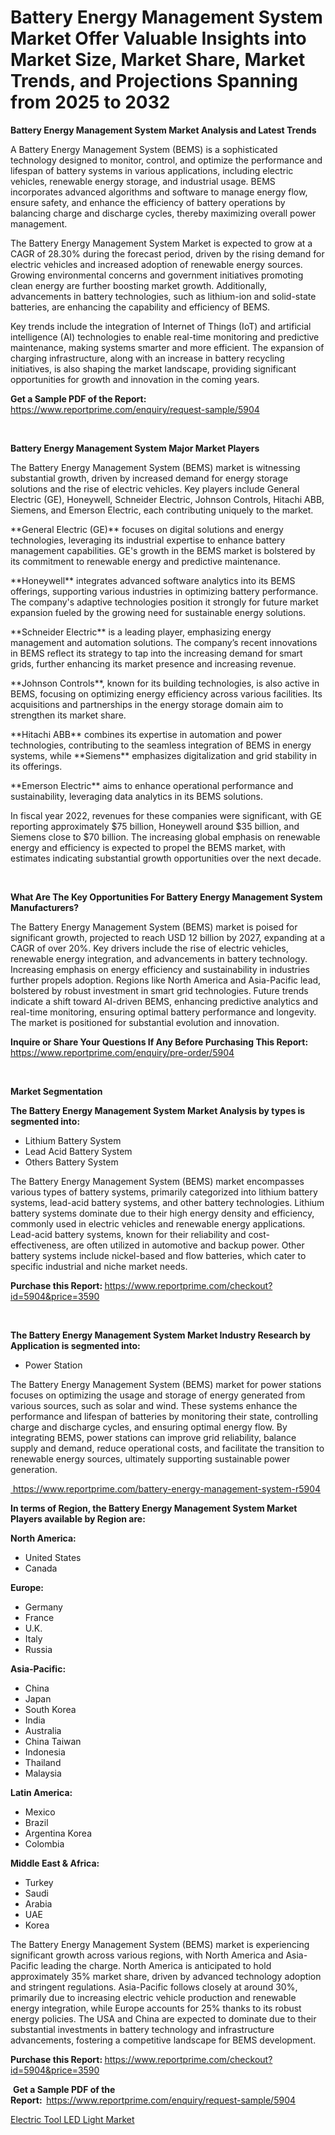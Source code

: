 <p><h1>Battery Energy Management System Market Offer Valuable Insights into Market Size, Market Share, Market Trends, and Projections Spanning from 2025 to 2032</h1></p><p><strong>Battery Energy Management System Market Analysis and Latest Trends</strong></p>
<p><p>A Battery Energy Management System (BEMS) is a sophisticated technology designed to monitor, control, and optimize the performance and lifespan of battery systems in various applications, including electric vehicles, renewable energy storage, and industrial usage. BEMS incorporates advanced algorithms and software to manage energy flow, ensure safety, and enhance the efficiency of battery operations by balancing charge and discharge cycles, thereby maximizing overall power management.</p><p>The Battery Energy Management System Market is expected to grow at a CAGR of 28.30% during the forecast period, driven by the rising demand for electric vehicles and increased adoption of renewable energy sources. Growing environmental concerns and government initiatives promoting clean energy are further boosting market growth. Additionally, advancements in battery technologies, such as lithium-ion and solid-state batteries, are enhancing the capability and efficiency of BEMS. </p><p>Key trends include the integration of Internet of Things (IoT) and artificial intelligence (AI) technologies to enable real-time monitoring and predictive maintenance, making systems smarter and more efficient. The expansion of charging infrastructure, along with an increase in battery recycling initiatives, is also shaping the market landscape, providing significant opportunities for growth and innovation in the coming years.</p></p>
<p><strong>Get a Sample PDF of the Report:&nbsp;</strong> <a href="https://www.reportprime.com/enquiry/request-sample/5904?utm_campaign=3203&utm_medium=2&utm_source=Github&utm_content=ia&utm_term=19032025&utm_id=battery-energy-management-system">https://www.reportprime.com/enquiry/request-sample/5904</a></p>
<p>&nbsp;</p>
<p><strong>Battery Energy Management System Major Market Players</strong></p>
<p><p>The Battery Energy Management System (BEMS) market is witnessing substantial growth, driven by increased demand for energy storage solutions and the rise of electric vehicles. Key players include General Electric (GE), Honeywell, Schneider Electric, Johnson Controls, Hitachi ABB, Siemens, and Emerson Electric, each contributing uniquely to the market.</p><p>**General Electric (GE)** focuses on digital solutions and energy technologies, leveraging its industrial expertise to enhance battery management capabilities. GE's growth in the BEMS market is bolstered by its commitment to renewable energy and predictive maintenance.</p><p>**Honeywell** integrates advanced software analytics into its BEMS offerings, supporting various industries in optimizing battery performance. The company's adaptive technologies position it strongly for future market expansion fueled by the growing need for sustainable energy solutions.</p><p>**Schneider Electric** is a leading player, emphasizing energy management and automation solutions. The company’s recent innovations in BEMS reflect its strategy to tap into the increasing demand for smart grids, further enhancing its market presence and increasing revenue.</p><p>**Johnson Controls**, known for its building technologies, is also active in BEMS, focusing on optimizing energy efficiency across various facilities. Its acquisitions and partnerships in the energy storage domain aim to strengthen its market share.</p><p>**Hitachi ABB** combines its expertise in automation and power technologies, contributing to the seamless integration of BEMS in energy systems, while **Siemens** emphasizes digitalization and grid stability in its offerings.</p><p>**Emerson Electric** aims to enhance operational performance and sustainability, leveraging data analytics in its BEMS solutions.</p><p>In fiscal year 2022, revenues for these companies were significant, with GE reporting approximately $75 billion, Honeywell around $35 billion, and Siemens close to $70 billion. The increasing global emphasis on renewable energy and efficiency is expected to propel the BEMS market, with estimates indicating substantial growth opportunities over the next decade.</p></p>
<p>&nbsp;</p>
<p><strong>What Are The Key Opportunities For Battery Energy Management System Manufacturers?</strong></p>
<p><p>The Battery Energy Management System (BEMS) market is poised for significant growth, projected to reach USD 12 billion by 2027, expanding at a CAGR of over 20%. Key drivers include the rise of electric vehicles, renewable energy integration, and advancements in battery technology. Increasing emphasis on energy efficiency and sustainability in industries further propels adoption. Regions like North America and Asia-Pacific lead, bolstered by robust investment in smart grid technologies. Future trends indicate a shift toward AI-driven BEMS, enhancing predictive analytics and real-time monitoring, ensuring optimal battery performance and longevity. The market is positioned for substantial evolution and innovation.</p></p>
<p><strong>Inquire or Share Your Questions If Any Before Purchasing This Report:</strong> <a href="https://www.reportprime.com/enquiry/pre-order/5904?utm_campaign=3203&utm_medium=2&utm_source=Github&utm_content=ia&utm_term=19032025&utm_id=battery-energy-management-system">https://www.reportprime.com/enquiry/pre-order/5904</a></p>
<p>&nbsp;</p>
<p><strong>Market Segmentation</strong></p>
<p><strong>The Battery Energy Management System Market Analysis by types is segmented into:</strong></p>
<p><ul><li>Lithium Battery System</li><li>Lead Acid Battery System</li><li>Others Battery System</li></ul></p>
<p><p>The Battery Energy Management System (BEMS) market encompasses various types of battery systems, primarily categorized into lithium battery systems, lead-acid battery systems, and other battery technologies. Lithium battery systems dominate due to their high energy density and efficiency, commonly used in electric vehicles and renewable energy applications. Lead-acid battery systems, known for their reliability and cost-effectiveness, are often utilized in automotive and backup power. Other battery systems include nickel-based and flow batteries, which cater to specific industrial and niche market needs.</p></p>
<p><strong>Purchase this Report:&nbsp;</strong><a href="https://www.reportprime.com/checkout?id=5904&price=3590&utm_campaign=3203&utm_medium=2&utm_source=Github&utm_content=ia&utm_term=19032025&utm_id=battery-energy-management-system">https://www.reportprime.com/checkout?id=5904&price=3590</a></p>
<p>&nbsp;</p>
<p><strong>The Battery Energy Management System Market Industry Research by Application is segmented into:</strong></p>
<p><ul><li>Power Station</li></ul></p>
<p><p>The Battery Energy Management System (BEMS) market for power stations focuses on optimizing the usage and storage of energy generated from various sources, such as solar and wind. These systems enhance the performance and lifespan of batteries by monitoring their state, controlling charge and discharge cycles, and ensuring optimal energy flow. By integrating BEMS, power stations can improve grid reliability, balance supply and demand, reduce operational costs, and facilitate the transition to renewable energy sources, ultimately supporting sustainable power generation.</p></p>
<p><a href="https://www.reportprime.com/battery-energy-management-system-r5904?utm_campaign=3203&utm_medium=2&utm_source=Github&utm_content=ia&utm_term=19032025&utm_id=battery-energy-management-system">&nbsp;https://www.reportprime.com/battery-energy-management-system-r5904</a></p>
<p><strong>In terms of Region, the Battery Energy Management System Market Players available by Region are:</strong></p>
<p>
    <p> <strong> North America: </strong>
        <ul>
            <li>United States</li>
            <li>Canada</li>
        </ul>
        </p> 
    <p> <strong> Europe: </strong>
        <ul>
            <li>Germany</li>
            <li>France</li>
            <li>U.K.</li>
            <li>Italy</li>
            <li>Russia</li>
        </ul>
        </p> 
    <p> <strong> Asia-Pacific: </strong>
        <ul>
            <li>China</li>
            <li>Japan</li>
            <li>South Korea</li>
            <li>India</li>
            <li>Australia</li>
            <li>China Taiwan</li>
            <li>Indonesia</li>
            <li>Thailand</li>
            <li>Malaysia</li>
        </ul>
        </p> 
    <p> <strong> Latin America: </strong>
        <ul>
            <li>Mexico</li>
            <li>Brazil</li>
            <li>Argentina Korea</li>
            <li>Colombia</li>
        </ul>
        </p> 
    <p> <strong> Middle East & Africa: </strong>
        <ul>
            <li>Turkey</li>
            <li>Saudi</li>
            <li>Arabia</li>
            <li>UAE</li>
            <li>Korea</li>
        </ul>
    </p>
    </p>
<p><p>The Battery Energy Management System (BEMS) market is experiencing significant growth across various regions, with North America and Asia-Pacific leading the charge. North America is anticipated to hold approximately 35% market share, driven by advanced technology adoption and stringent regulations. Asia-Pacific follows closely at around 30%, primarily due to increasing electric vehicle production and renewable energy integration, while Europe accounts for 25% thanks to its robust energy policies. The USA and China are expected to dominate due to their substantial investments in battery technology and infrastructure advancements, fostering a competitive landscape for BEMS development.</p></p>
<p><strong>Purchase this Report: </strong><a href="https://www.reportprime.com/checkout?id=5904&price=3590&utm_campaign=3203&utm_medium=2&utm_source=Github&utm_content=ia&utm_term=19032025&utm_id=battery-energy-management-system">https://www.reportprime.com/checkout?id=5904&price=3590</a></p>
<p>&nbsp;<strong>Get a Sample PDF of the Report:&nbsp;&nbsp;</strong><a href="https://www.reportprime.com/enquiry/request-sample/5904?utm_campaign=3203&utm_medium=2&utm_source=Github&utm_content=ia&utm_term=19032025&utm_id=battery-energy-management-system">https://www.reportprime.com/enquiry/request-sample/5904</a></p>
<p><strong></strong></p>
<p><p><a href="https://github.com/djarixneoza/Market-Research-Report-List-1/blob/main/electric-tool-led-light-market.md?utm_campaign=3203&utm_medium=2&utm_source=Github&utm_content=ia&utm_term=19032025&utm_id=battery-energy-management-system">Electric Tool LED Light Market</a></p></p>